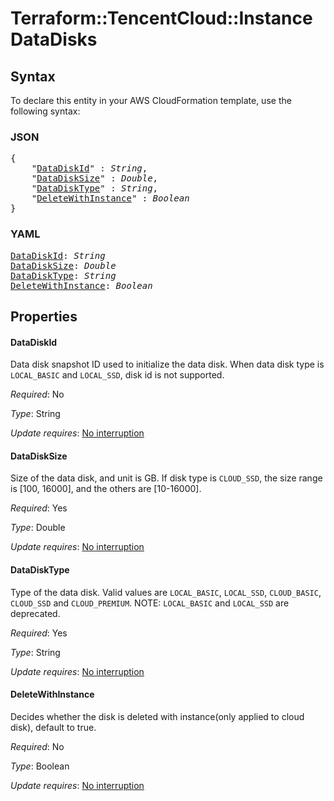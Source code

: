# Terraform::TencentCloud::Instance DataDisks

## Syntax

To declare this entity in your AWS CloudFormation template, use the following syntax:

### JSON

<pre>
{
    "<a href="#datadiskid" title="DataDiskId">DataDiskId</a>" : <i>String</i>,
    "<a href="#datadisksize" title="DataDiskSize">DataDiskSize</a>" : <i>Double</i>,
    "<a href="#datadisktype" title="DataDiskType">DataDiskType</a>" : <i>String</i>,
    "<a href="#deletewithinstance" title="DeleteWithInstance">DeleteWithInstance</a>" : <i>Boolean</i>
}
</pre>

### YAML

<pre>
<a href="#datadiskid" title="DataDiskId">DataDiskId</a>: <i>String</i>
<a href="#datadisksize" title="DataDiskSize">DataDiskSize</a>: <i>Double</i>
<a href="#datadisktype" title="DataDiskType">DataDiskType</a>: <i>String</i>
<a href="#deletewithinstance" title="DeleteWithInstance">DeleteWithInstance</a>: <i>Boolean</i>
</pre>

## Properties

#### DataDiskId

Data disk snapshot ID used to initialize the data disk. When data disk type is `LOCAL_BASIC` and `LOCAL_SSD`, disk id is not supported.

_Required_: No

_Type_: String

_Update requires_: [No interruption](https://docs.aws.amazon.com/AWSCloudFormation/latest/UserGuide/using-cfn-updating-stacks-update-behaviors.html#update-no-interrupt)

#### DataDiskSize

Size of the data disk, and unit is GB. If disk type is `CLOUD_SSD`, the size range is [100, 16000], and the others are [10-16000].

_Required_: Yes

_Type_: Double

_Update requires_: [No interruption](https://docs.aws.amazon.com/AWSCloudFormation/latest/UserGuide/using-cfn-updating-stacks-update-behaviors.html#update-no-interrupt)

#### DataDiskType

Type of the data disk. Valid values are `LOCAL_BASIC`, `LOCAL_SSD`, `CLOUD_BASIC`, `CLOUD_SSD` and `CLOUD_PREMIUM`. NOTE: `LOCAL_BASIC` and `LOCAL_SSD` are deprecated.

_Required_: Yes

_Type_: String

_Update requires_: [No interruption](https://docs.aws.amazon.com/AWSCloudFormation/latest/UserGuide/using-cfn-updating-stacks-update-behaviors.html#update-no-interrupt)

#### DeleteWithInstance

Decides whether the disk is deleted with instance(only applied to cloud disk), default to true.

_Required_: No

_Type_: Boolean

_Update requires_: [No interruption](https://docs.aws.amazon.com/AWSCloudFormation/latest/UserGuide/using-cfn-updating-stacks-update-behaviors.html#update-no-interrupt)

